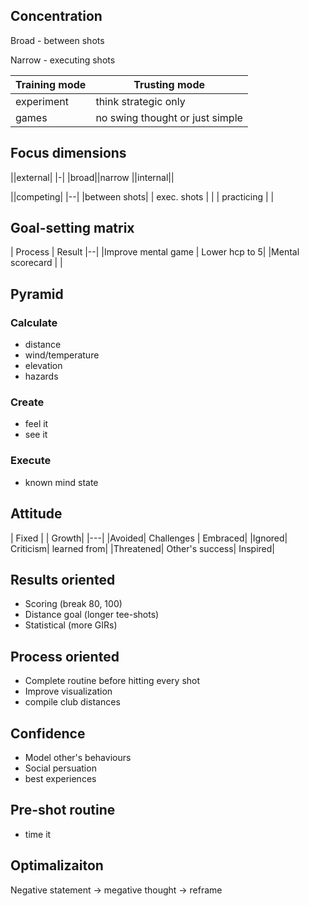 Concentration
--

Broad - between shots

Narrow - executing shots


| Training mode| Trusting mode|
| --- | ---|
| experiment | think strategic only
| games | no swing thought or just simple

Focus dimensions
--
||external|
|-|
|broad||narrow
||internal||


||competing|
|--|
|between shots| | exec. shots |
| | practicing | |

Goal-setting matrix
--
| Process | Result
|--|
|Improve mental game | Lower hcp to 5|
|Mental scorecard |   |

Pyramid
--

### Calculate
  * distance
  * wind/temperature
  * elevation
  * hazards

### Create
  * feel it
  * see it

### Execute
  * known mind state

Attitude
--
| Fixed | | Growth|
|---|
|Avoided| Challenges | Embraced|
|Ignored| Criticism| learned from|
|Threatened| Other's success| Inspired|

Results oriented
--
  * Scoring (break 80, 100)
  * Distance goal (longer tee-shots)
  * Statistical (more GIRs)

Process oriented
--
  * Complete routine before hitting every shot
  * Improve visualization
  * compile club distances

Confidence
--
  * Model other's behaviours
  * Social persuation
  * best experiences

Pre-shot routine
--
  * time it

Optimalizaiton
--
Negative statement -> megative thought -> reframe
